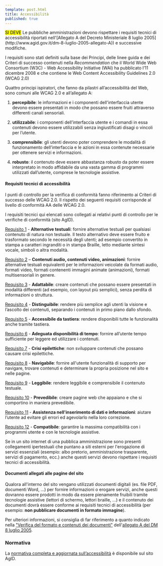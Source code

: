 ```yaml
---
template: post.html
title: Accessibilità
published: true
---
```


<div class="lg-callout lg-callout-must">
<mark>SI DEVE</mark>
Le pubbliche amministrazioni devono rispettare i requisiti tecnici di accessibilità riportati nell'[Allegato A del Decreto Ministeriale 8 luglio 2005](http://www.agid.gov.it/dm-8-luglio-2005-allegato-A)) e successive modifiche.
</div>

I requisiti sono stati definiti sulla base dei Principi, delle linee guida e dei Criteri di successo contenuti nella *Recommendation* che il World Wide Web Consortium (W3C) - Web Accessibility Initiative (WAI) ha pubblicato l’11 dicembre 2008 e che contiene le Web Content Accessibility Guidelines 2.0 (WCAG 2.0)

Quattro principi ispiratori, che fanno da pilastri all’accessibilità del Web, sono comuni alle WCAG 2.0 e all’allegato A:

1. **percepibile**: le informazioni e i componenti dell'interfaccia utente devono essere presentati in modo che possano essere fruiti attraverso differenti canali sensoriali.

2. **utilizzabile**: i componenti dell’interfaccia utente e i comandi in essa contenuti devono essere utilizzabili senza ingiustificati disagi o vincoli per l’utente.

3. **comprensibile**: gli utenti devono poter comprendere le modalità di funzionamento dell’interfaccia e le azioni in essa contenute necessarie per ottenere servizi e informazioni.

4. **robusto**: il contenuto deve essere abbastanza robusto da poter essere interpretato in modo affidabile da una vasta gamma di programmi utilizzati dall’utente, comprese le tecnologie assistive.

#### Requisiti tecnici di accessibilità

I punti di controllo per la verifica di conformità fanno riferimento ai Criteri di successo delle
WCAG 2.0. Il rispetto dei seguenti requisiti corrisponde al livello di conformità AA delle WCAG 2.0.

I requisiti tecnici qui elencati sono collegati ai relativi punti di controllo per le verifiche di conformità (sito AgID).

[Requisito 1](http://www.agid.gov.it/dm-8-luglio-2005-allegato-A#requisito1) - **Alternative testuali**: fornire alternative testuali per qualsiasi contenuto di natura non testuale. Il testo alternativo deve essere fruito e trasformato secondo le necessità degli utenti; ad esempio convertito in stampa a caratteri ingranditi o in stampa Braille, letto mediante sintesi vocale, simboli o altra modalità.

[Requisito 2](http://www.agid.gov.it/dm-8-luglio-2005-allegato-A#requisito2) – **Contenuti audio, contenuti video, animazioni**: fornire alternative testuali equivalenti per le informazioni veicolate da formati audio, formati video, formati contenenti immagini animate (animazioni), formati multisensoriali in genere.

[Requisito 3](http://www.agid.gov.it/dm-8-luglio-2005-allegato-A#requisito3) - **Adattabile**: creare contenuti che possano essere presentati in modalità differenti (ad esempio, con layout più semplici), senza perdita di informazioni o struttura.

[Requisito 4](http://www.agid.gov.it/dm-8-luglio-2005-allegato-A#requisito4) - **Distinguibile**: rendere più semplice agli utenti la visione e l’ascolto dei contenuti, separando i contenuti in primo piano dallo sfondo.

[Requisito 5](http://www.agid.gov.it/dm-8-luglio-2005-allegato-A#requisito5) - **Accessibile da tastiera**: rendere disponibili tutte le funzionalità anche tramite tastiera.

[Requisito 6](http://www.agid.gov.it/dm-8-luglio-2005-allegato-A#requisito6) - **Adeguata disponibilità di tempo**: fornire all’utente tempo sufficiente per leggere ed utilizzare i contenuti.

[Requisito 7](http://www.agid.gov.it/dm-8-luglio-2005-allegato-A#requisito7) - **Crisi epilettiche**: non sviluppare contenuti che possano causare crisi epilettiche.

[Requisito 8](http://www.agid.gov.it/dm-8-luglio-2005-allegato-A#requisito8) - **Navigabile**: fornire all'utente funzionalità di supporto per navigare, trovare contenuti e determinare la propria posizione nel sito e nelle pagine.

[Requisito 9](http://www.agid.gov.it/dm-8-luglio-2005-allegato-A#requisito9) - **Leggibile**: rendere leggibile e comprensibile il contenuto testuale.

[Requisito 10](http://www.agid.gov.it/dm-8-luglio-2005-allegato-A#requisito10) - **Prevedibile**: creare pagine web che appaiano e che si comportino in maniera prevedibile.

[Requisito 11](http://www.agid.gov.it/dm-8-luglio-2005-allegato-A#requisito11) - **Assistenza nell'inserimento di dati e informazioni**: aiutare l’utente ad evitare gli errori ed agevolarlo nella loro correzione.

[Requisito 12](http://www.agid.gov.it/dm-8-luglio-2005-allegato-A#requisito12) - **Compatibile**: garantire la massima compatibilità con i programmi utente e con le tecnologie assistive.

Se in un sito internet di una pubblica amministrazione sono presenti collegamenti ipertestuali che puntano a siti esterni per l'erogazione di servizi essenziali (esempio: albo pretorio, amministrazione trasparente, servizi di pagamento, ecc.) anche questi servizi devono rispettare i requisiti tecnici di accessibilità.

#### Documenti allegati alle pagine del sito

Qualora all'interno del sito vengano utilizzati documenti digitali (es. file PDF, documenti Word, ...) per fornire informazioni o erogare servizi,
anche questi dovranno essere prodotti in modo da essere pienamente fruibili tramite tecnologie assistive (lettori di schermo, lettori braille, ...)
e il contenuto dei documenti dovrà essere conforme ai requisiti tecnici di accessibilità (per esempio: **non pubblicare documenti in formato immagine**).

Per ulteriori informazioni, si consiglia di far riferimento a quanto indicato nella
["Verifica del formato e contenuti dei documenti"](http://www.agid.gov.it/dm-8-luglio-2005-allegato-A#formato)
dell'[allegato A del DM 8 luglio 2005](http://www.agid.gov.it/dm-8-luglio-2005-allegato-A).

### Normativa
La [normativa completa e aggiornata sull’accessibilità](http://www.agid.gov.it/agenda-digitale/pubblica-amministrazione/accessibilita/normativa) è disponibile sul sito AgID.

